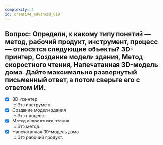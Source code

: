 ```yaml
---
complexity: 4
id: creative_advanced_019
---
```

## Вопрос: Определи, к какому типу понятий — метод, рабочий продукт, инструмент, процесс — относятся следующие объекты? 3D-принтер, Создание модели здания, Метод скоростного чтения, Напечатанная 3D-модель дома. Дайте максимально развернутый письменный ответ, а потом сверьте его с ответом ИИ.

- [x] 3D-принтер  
  ::: Это инструмент.  
- [x] Создание модели здания  
  ::: Это процесс.  
- [x] Метод скоростного чтения  
  ::: Это метод.  
- [x] Напечатанная 3D-модель дома  
  ::: Это рабочий продукт. 
